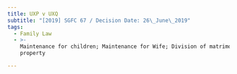 ```yaml
---
title: UXP v UXQ
subtitle: "[2019] SGFC 67 / Decision Date: 26\_June\_2019"
tags:
  - Family Law
  - >-
    Maintenance for children; Maintenance for Wife; Division of matrimonial
    property

---
```


